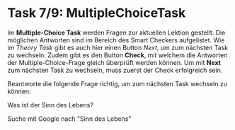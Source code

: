 # Task 7/9: MultipleChoiceTask
Im **Multiple-Choice Task** werden Fragen zur aktuellen Lektion gestellt. Die möglichen Antworten sind im Bereich
des Smart Checkers aufgelistet. Wie im *Theory Task* gibt es auch hier einen Button *Next*, um zum nächsten Task zu wechseln.
Zudem gibt es den Button **Check**, mit welchem die Antworten der Multiple-Choice-Frage gleich überprüft werden können.
Um mit **Next** zum nächsten Task zu wechseln, muss zuerst der Check erfolgreich sein.

Beantworte die folgende Frage richtig, um zum nächsten Task wechseln zu können:

Was ist der Sinn des Lebens?

<div class="hint">
  Suche mit Google nach "Sinn des Lebens"
</div>

